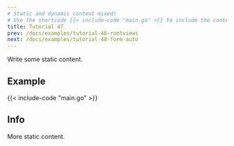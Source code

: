 ```yaml
---
# Static and dynamic content mixed!
# Use the shortcode {{< include-code "main.go" >}} to include the content of the file as a go-code block.
title: Tutorial 47
prev: /docs/examples/tutorial-46-rootviews
next: /docs/examples/tutorial-48-form-auto
---
```


Write some static content.

## Example
{{< include-code "main.go" >}}

## Info
More static content.

